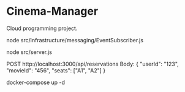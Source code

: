 # Cinema-Manager
Cloud programming project.

node src/infrastructure/messaging/EventSubscriber.js

node src/server.js

POST http://localhost:3000/api/reservations
Body:
{
  "userId": "123",
  "movieId": "456",
  "seats": ["A1", "A2"]
}

docker-compose up -d
